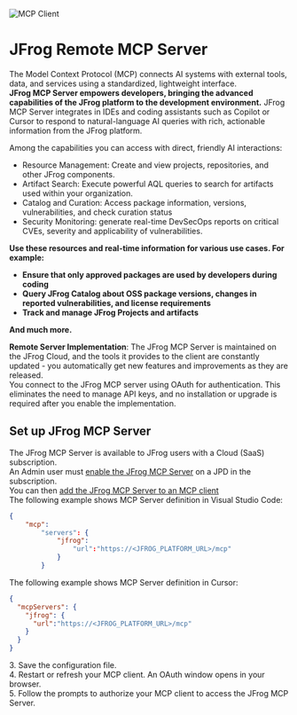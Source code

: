 ![MCP Client](https://avatars.githubusercontent.com/u/499942?s=200&v=4) 

# JFrog Remote MCP Server

The Model Context Protocol (MCP) connects AI systems with external tools, data, and services using a standardized, lightweight interface.  
**JFrog MCP Server empowers developers, bringing the advanced capabilities of the JFrog platform to the development environment.** JFrog  MCP Server integrates in IDEs and coding assistants such as Copilot or Cursor to respond to natural-language AI queries with rich, actionable information from the JFrog platform.

Among the capabilities you can access with direct, friendly AI interactions:

* Resource Management: Create and view projects, repositories, and other JFrog components.  
* Artifact Search: Execute powerful AQL queries to search for artifacts used within your organization.  
* Catalog and Curation: Access package information, versions, vulnerabilities, and check curation status  
* Security Monitoring: generate real-time DevSecOps reports on critical CVEs, severity and applicability of vulnerabilities.

**Use these resources and real-time information for various use cases. For example:**

* **Ensure that only approved packages are used by developers during coding**  
* **Query JFrog Catalog about OSS package versions, changes in reported vulnerabilities, and license requirements**  
* **Track and manage JFrog Projects and artifacts**

**And much more.**

**Remote Server Implementation**: The JFrog MCP Server is maintained on the JFrog Cloud, and the tools it provides to the client are constantly updated \- you automatically get new features and improvements as they are released.   
You connect to the JFrog MCP server using OAuth for authentication. This eliminates the need to manage API keys, and no installation or upgrade is required after you enable the implementation.

## Set up JFrog MCP Server

The JFrog MCP Server is available to JFrog users with a Cloud (SaaS) subscription.  
An Admin user must [enable the JFrog MCP Server](https://jfrog.com/help/r/jfrog-integrations-documentation/enable-the-jfrog-mcp-server) on a JPD in the subscription.  
You can then [add the JFrog MCP Server to an MCP client](https://jfrog.com/help/r/jfrog-integrations-documentation/add-the-jfrog-mcp-server-to-an-mcp-client)   
The following example shows MCP Server definition in Visual Studio Code:  
```json  
{
    "mcp":  
        "servers": {  
            "jfrog":   
                "url":"https://<​​JFROG_PLATFORM_URL​​>/mcp" 
            } 
        }
```  
The following example shows MCP Server definition in Cursor:  
```json  
{  
  "mcpServers": {  
    "jfrog": {  
      "url":"https://<​​JFROG_PLATFORM_URL​​>/mcp"
    }  
  }  
}
```
3\. Save the configuration file.  
4\. Restart or refresh your MCP client. An OAuth window opens in your browser.   
5\. Follow the prompts to authorize your MCP client to access the JFrog MCP Server.
